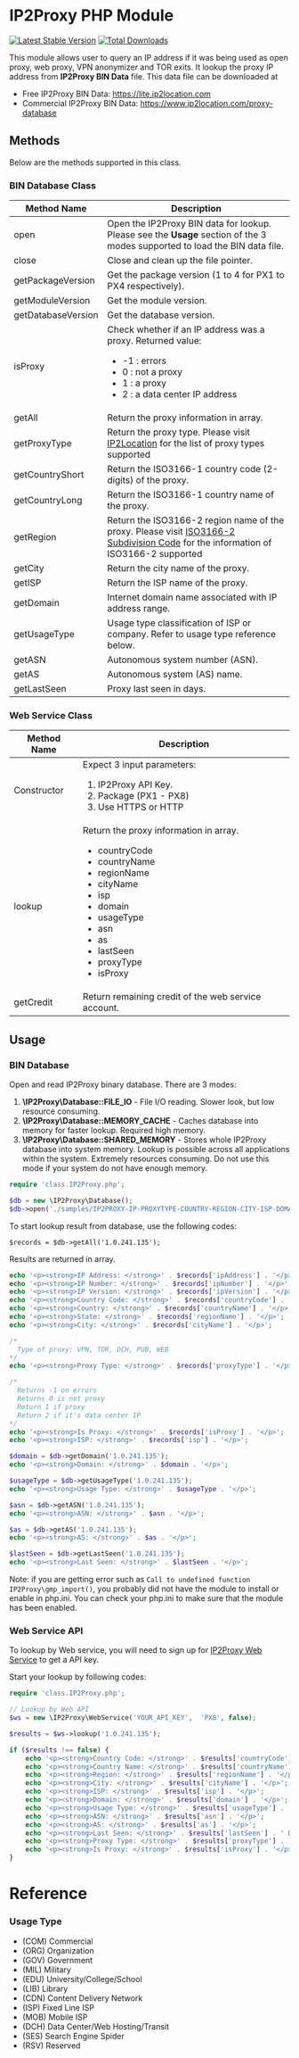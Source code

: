# IP2Proxy PHP Module
[![Latest Stable Version](https://img.shields.io/packagist/v/ip2location/ip2proxy-php.svg)](https://packagist.org/packages/ip2location/ip2proxy-php)
[![Total Downloads](https://img.shields.io/packagist/dt/ip2location/ip2proxy-php.svg?style=flat-square)](https://packagist.org/packages/ip2location/ip2proxy-php)

This module allows user to query an IP address if it was being used as open proxy, web proxy, VPN anonymizer and TOR exits. It lookup the proxy IP address from **IP2Proxy BIN Data** file. This data file can be downloaded at

* Free IP2Proxy BIN Data: https://lite.ip2location.com
* Commercial IP2Proxy BIN Data: https://www.ip2location.com/proxy-database

## Methods
Below are the methods supported in this class.



### BIN Database Class

|Method Name|Description|
|---|---|
|open|Open the IP2Proxy BIN data for lookup. Please see the **Usage** section of the 3 modes supported to load the BIN data file.|
|close|Close and clean up the file pointer.|
|getPackageVersion|Get the package version (1 to 4 for PX1 to PX4 respectively).|
|getModuleVersion|Get the module version.|
|getDatabaseVersion|Get the database version.|
|isProxy|Check whether if an IP address was a proxy. Returned value:<ul><li>-1 : errors</li><li>0 : not a proxy</li><li>1 : a proxy</li><li>2 : a data center IP address</li></ul>|
|getAll|Return the proxy information in array.|
|getProxyType|Return the proxy type. Please visit <a href="https://www.ip2location.com/databases/px4-ip-proxytype-country-region-city-isp" target="_blank">IP2Location</a> for the list of proxy types supported|
|getCountryShort|Return the ISO3166-1 country code (2-digits) of the proxy.|
|getCountryLong|Return the ISO3166-1 country name of the proxy.|
|getRegion|Return the ISO3166-2 region name of the proxy. Please visit <a href="https://www.ip2location.com/free/iso3166-2" target="_blank">ISO3166-2 Subdivision Code</a> for the information of ISO3166-2 supported|
|getCity|Return the city name of the proxy.|
|getISP|Return the ISP name of the proxy.|
|getDomain|Internet domain name associated with IP address range.|
|getUsageType|Usage type classification of ISP or company. Refer to usage type reference below.|
|getASN|Autonomous system number (ASN).|
|getAS|Autonomous system (AS) name.|
|getLastSeen|Proxy last seen in days.|



### Web Service Class

| Method Name | Description                                                  |
| ----------- | ------------------------------------------------------------ |
| Constructor | Expect 3 input parameters:<ol><li>IP2Proxy API Key.</li><li>Package (PX1 - PX8)</li><li>Use HTTPS or HTTP</li></ol> |
| lookup      | Return the proxy information in array.<ul><li>countryCode</li><li>countryName</li><li>regionName</li><li>cityName</li><li>isp</li><li>domain</li><li>usageType</li><li>asn</li><li>as</li><li>lastSeen</li><li>proxyType</li><li>isProxy</li></ul>                       |
| getCredit   | Return remaining credit of the web service account.          |



## Usage

### BIN Database

Open and read IP2Proxy binary database. There are 3 modes:

1. **\IP2Proxy\Database::FILE_IO** - File I/O reading. Slower look, but low resource consuming.
2. **\IP2Proxy\Database::MEMORY_CACHE** - Caches database into memory for faster lookup. Required high memory.
3. **\IP2Proxy\Database::SHARED_MEMORY** - Stores whole IP2Proxy database into system memory. Lookup is possible across all applications within the system.  Extremely resources consuming. Do not use this mode if your system do not have enough memory.

```php
require 'class.IP2Proxy.php';

$db = new \IP2Proxy\Database();
$db->open('./samples/IP2PROXY-IP-PROXYTYPE-COUNTRY-REGION-CITY-ISP-DOMAIN-USAGETYPE-ASN-LASTSEEN.SAMPLE.BIN', \IP2Proxy\Database::FILE_IO);
```

To start lookup result from database, use the following codes:

```
$records = $db->getAll('1.0.241.135');
```

Results are returned in array.

```php
echo '<p><strong>IP Address: </strong>' . $records['ipAddress'] . '</p>';
echo '<p><strong>IP Number: </strong>' . $records['ipNumber'] . '</p>';
echo '<p><strong>IP Version: </strong>' . $records['ipVersion'] . '</p>';
echo '<p><strong>Country Code: </strong>' . $records['countryCode'] . '</p>';
echo '<p><strong>Country: </strong>' . $records['countryName'] . '</p>';
echo '<p><strong>State: </strong>' . $records['regionName'] . '</p>';
echo '<p><strong>City: </strong>' . $records['cityName'] . '</p>';

/*
  Type of proxy: VPN, TOR, DCH, PUB, WEB
*/
echo '<p><strong>Proxy Type: </strong>' . $records['proxyType'] . '</p>';

/*
  Returns -1 on errors
  Returns 0 is not proxy
  Return 1 if proxy
  Return 2 if it's data center IP
*/
echo '<p><strong>Is Proxy: </strong>' . $records['isProxy'] . '</p>';
echo '<p><strong>ISP: </strong>' . $records['isp'] . '</p>';

$domain = $db->getDomain('1.0.241.135');
echo '<p><strong>Domain: </strong>' . $domain . '</p>';

$usageType = $db->getUsageType('1.0.241.135');
echo '<p><strong>Usage Type: </strong>' . $usageType . '</p>';

$asn = $db->getASN('1.0.241.135');
echo '<p><strong>ASN: </strong>' . $asn . '</p>';

$as = $db->getAS('1.0.241.135');
echo '<p><strong>AS: </strong>' . $as . '</p>';

$lastSeen = $db->getLastSeen('1.0.241.135');
echo '<p><strong>Last Seen: </strong>' . $lastSeen . '</p>';
```

Note: if you are getting error such as `Call to undefined function IP2Proxy\gmp_import()`, you probably did not have the module to install or enable in php.ini. You can check your php.ini to make sure that the module has been enabled.

### Web Service API

To lookup by Web service, you will need to sign up for [IP2Proxy Web Service](https://www.ip2location.com/web-service/ip2proxy) to get a API key.

Start your lookup by following codes:

```php
require 'class.IP2Proxy.php';

// Lookup by Web API
$ws = new \IP2Proxy\WebService('YOUR_API_KEY',  'PX8', false);

$results = $ws->lookup('1.0.241.135');

if ($results !== false) {
    echo '<p><strong>Country Code: </strong>' . $results['countryCode'] . '</p>';
    echo '<p><strong>Country Name: </strong>' . $results['countryName'] . '</p>';
    echo '<p><strong>Region: </strong>' . $results['regionName'] . '</p>';
    echo '<p><strong>City: </strong>' . $results['cityName'] . '</p>';
    echo '<p><strong>ISP: </strong>' . $results['isp'] . '</p>';
    echo '<p><strong>Domain: </strong>' . $results['domain'] . '</p>';
    echo '<p><strong>Usage Type: </strong>' . $results['usageType'] . '</p>';
    echo '<p><strong>ASN: </strong>' . $results['asn'] . '</p>';
    echo '<p><strong>AS: </strong>' . $results['as'] . '</p>';
    echo '<p><strong>Last Seen: </strong>' . $results['lastSeen'] . ' Day(s)</p>';
    echo '<p><strong>Proxy Type: </strong>' . $results['proxyType'] . '</p>';
    echo '<p><strong>Is Proxy: </strong>' . $results['isProxy'] . '</p>';
}
```



# Reference

### Usage Type

- (COM) Commercial
- (ORG) Organization
- (GOV) Government
- (MIL) Military
- (EDU) University/College/School
- (LIB) Library
- (CDN) Content Delivery Network
- (ISP) Fixed Line ISP
- (MOB) Mobile ISP
- (DCH) Data Center/Web Hosting/Transit
- (SES) Search Engine Spider
- (RSV) Reserved